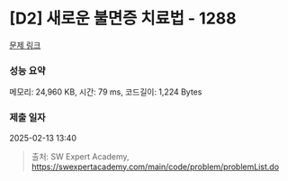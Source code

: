 # [D2] 새로운 불면증 치료법 - 1288 

[문제 링크](https://swexpertacademy.com/main/code/problem/problemDetail.do?contestProbId=AV18_yw6I9MCFAZN) 

### 성능 요약

메모리: 24,960 KB, 시간: 79 ms, 코드길이: 1,224 Bytes

### 제출 일자

2025-02-13 13:40



> 출처: SW Expert Academy, https://swexpertacademy.com/main/code/problem/problemList.do